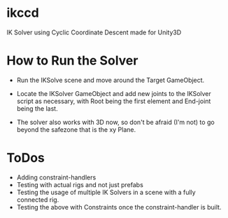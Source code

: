 # ikccd
IK Solver using Cyclic Coordinate Descent made for Unity3D

# How to Run the Solver
 - Run the IKSolve scene and move around the Target GameObject.


 - Locate the IKSolver GameObject and add new joints to the IKSolver script as necessary, with Root being the first element and End-joint being the last.


 - The solver also works with 3D now, so don't be afraid (I'm not) to go beyond the safezone that is the xy Plane.

# ToDos
 
 - Adding constraint-handlers
 - Testing with actual rigs and not just prefabs
 - Testing the usage of multiple IK Solvers in a scene with a fully connected rig.
 - Testing the above with Constraints once the constraint-handler is built.
